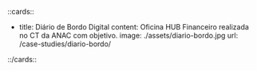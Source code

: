 ::cards::

- title: Diário de Bordo Digital
  content: Oficina HUB Financeiro realizada no CT da ANAC com objetivo.
  image: ./assets/diario-bordo.jpg
  url: /case-studies/diario-bordo/

::/cards::


